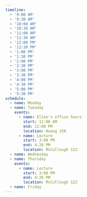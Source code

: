 ```yaml
---
timeline:
  - '9:00 AM'
  - '9:30 AM'
  - '10:00 AM'
  - '10:30 AM'
  - '11:00 AM'
  - '11:30 AM'
  - '12:00 PM'
  - '12:30 PM'
  - '1:00 PM'
  - '1:30 PM'
  - '2:00 PM'
  - '2:30 PM'
  - '3:00 PM'
  - '3:30 PM'
  - '4:00 PM'
  - '4:30 PM'
  - '5:00 PM'
  - '5:30 PM'
schedule:
  - name: Monday
  - name: Tuesday
    events:
      - name: Ellen's office hours
        start: 11:00 AM
        end: 12:00 PM
        location: Huang 250
      - name: Lecture
        start: 3:00 PM
        end: 4:20 PM
        location: McCullough 122
  - name: Wednesday
  - name: Thursday
    events:
      - name: Lecture
        start: 3:00 PM
        end: 4:20 PM
        location: McCullough 122
  - name: Friday
---
```


